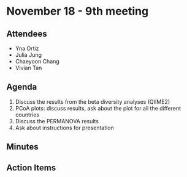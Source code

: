 # November 18 - 9th meeting

## Attendees
- Yna Ortiz
- Julia Jung
- Chaeyoon Chang
- Vivian Tan 

## Agenda
1) Discuss the results from the beta diversity analyses (QIIME2)
2) PCoA plots: discuss results, ask about the plot for all the different countries
4) Discuss the PERMANOVA results
5) Ask about instructions for presentation
   
## Minutes


## Action Items
